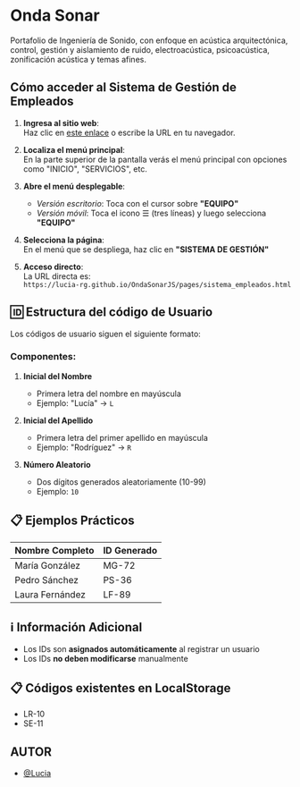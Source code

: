 
# Onda Sonar

Portafolio de Ingeniería de Sonido, con enfoque en acústica arquitectónica, control, gestión y aislamiento de ruido, electroacústica, psicoacústica, zonificación acústica y temas afines.

## Cómo acceder al Sistema de Gestión de Empleados

1. **Ingresa al sitio web**:  
   Haz clic en [este enlace](https://lucia-rg.github.io/OndaSonarJS/) o escribe la URL en tu navegador.

2. **Localiza el menú principal**:  
   En la parte superior de la pantalla verás el menú principal con opciones como "INICIO", "SERVICIOS", etc.

3. **Abre el menú desplegable**:  
   - *Versión escritorio*: Toca con el cursor sobre **"EQUIPO"** 
   - *Versión móvil*: Toca el icono ☰ (tres líneas) y luego selecciona **"EQUIPO"**

4. **Selecciona la página**:  
   En el menú que se despliega, haz clic en **"SISTEMA DE GESTIÓN"**

5. **Acceso directo**:  
   La URL directa es:  
   `https://lucia-rg.github.io/OndaSonarJS/pages/sistema_empleados.html`

## 🆔 Estructura del código de Usuario

Los códigos de usuario siguen el siguiente formato:
### Componentes:

1. **Inicial del Nombre**  
   - Primera letra del nombre en mayúscula  
   - Ejemplo: "Lucía" → `L`

2. **Inicial del Apellido**  
   - Primera letra del primer apellido en mayúscula  
   - Ejemplo: "Rodríguez" → `R`

3. **Número Aleatorio**  
   - Dos dígitos generados aleatoriamente (10-99)  
   - Ejemplo: `10`

## 📋 Ejemplos Prácticos

| Nombre Completo    | ID Generado |
|--------------------|-------------|
| María González     | MG-72       |
| Pedro Sánchez      | PS-36       |
| Laura Fernández    | LF-89       |

## ℹ Información Adicional

- Los IDs son **asignados automáticamente** al registrar un usuario
- Los IDs **no deben modificarse** manualmente

## 📋 Códigos existentes en LocalStorage
  - LR-10
  - SE-11

## AUTOR

- [@Lucia](https://github.com/Lucia-rg)
